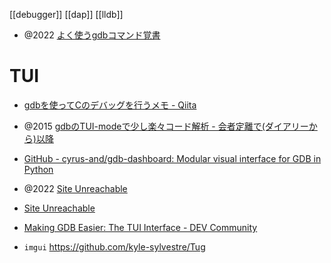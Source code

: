[[debugger]] [[dap]] [[lldb]]

- @2022 [よく使うgdbコマンド覚書](https://zenn.dev/hosu/articles/5d0eb1cf475bf4)

# TUI

- [gdbを使ってCのデバッグを行うメモ - Qiita](https://qiita.com/edo_m18/items/fee0ab976bf9181f5712)

- @2015 [gdbのTUI-modeで少し楽々コード解析 - 会者定離で(ダイアリーから)以降](https://murase-syuka.hatenablog.com/entry/20150912/1442021005)
- [GitHub - cyrus-and/gdb-dashboard: Modular visual interface for GDB in Python](https://github.com/cyrus-and/gdb-dashboard)

- @2022 [Site Unreachable](https://jhalfmoon.com/dbc/2022/04/27/%E3%81%90%E3%81%A0%E3%81%90%E3%81%A0%E4%BD%8E%E3%83%AC%E3%83%99%E3%83%AB%E3%83%97%E3%83%AD%E3%82%B0%E3%83%A9%E3%83%9F%E3%83%B3%E3%82%B061-arm64aarch64%E3%80%81gdb-tui/)

- [Site Unreachable](http://safx-dev.blogspot.com/2014/04/cgdbgdbtuigo.html)
- [Making GDB Easier: The TUI Interface - DEV Community](https://dev.to/irby/making-gdb-easier-the-tui-interface-15l2)

- `imgui` https://github.com/kyle-sylvestre/Tug 
